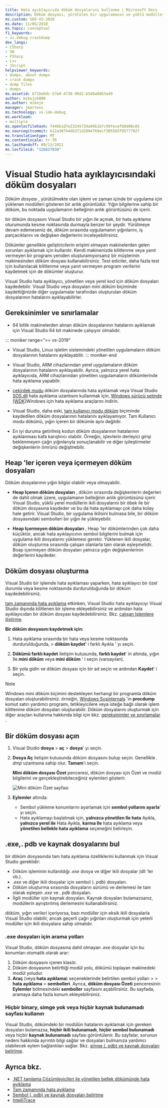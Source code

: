 ```yaml
---
title: Hata ayıklayıcıda döküm dosyalarını kullanma | Microsoft Docs
description: Döküm dosyası, yürütülen bir uygulamanın ve yüklü modüllerin anlık görüntüsüdür. Uygulamaya hata ayıklama erişiminizin olmadığı durumlar için bir döküm dosyası oluşturmayı düşünün.
ms.custom: SEO-VS-2020
ms.date: 11/05/2018
ms.topic: conceptual
f1_keywords:
- vs.debug.crashdump
dev_langs:
- CSharp
- VB
- FSharp
- C++
- JScript
helpviewer_keywords:
- dumps, about dumps
- crash dumps
- dump files
- dumps
ms.assetid: b71be6dc-57e0-4730-99d2-b540a0863e49
author: mikejo5000
ms.author: mikejo
manager: jmartens
ms.technology: vs-ide-debug
ms.workload:
- multiple
ms.openlocfilehash: f446b1d7e23245739a94b1b7c99fecefb0d00c85
ms.sourcegitcommit: b12a38744db371d2894769ecf305585f9577792f
ms.translationtype: MT
ms.contentlocale: tr-TR
ms.lasthandoff: 09/13/2021
ms.locfileid: "126627830"
---
```

# <a name="dump-files-in-the-visual-studio-debugger"></a>Visual Studio hata ayıklayıcısındaki döküm dosyaları

<a name="BKMK_What_is_a_dump_file_"></a>*Döküm dosyası* , yürütülmekte olan işlemi ve zaman içinde bir uygulama için yüklenen modülleri gösteren bir anlık görüntüdür. Yığın bilgilerine sahip bir döküm, bu noktada uygulamanın belleğinin anlık görüntüsünü de içerir.

bir döküm dosyasını Visual Studio bir yığın ile açmak, bir hata ayıklama oturumunda kesme noktasında durmayla benzer bir şeydir. Yürütmeye devam edemeseniz de, döküm sırasında uygulamanın yığınlarını, iş parçacıklarını ve değişken değerlerini inceleyebilirsiniz.

Dökümler genellikle geliştiricilerin erişimi olmayan makinelerden gelen sorunları ayıklamak için kullanılır. Kendi makinenizde kilitlenme veya yanıt vermeyen bir programı yeniden oluşturamıyorsanız bir müşterinin makinesinden döküm dosyası kullanabilirsiniz. Test ediciler, daha fazla test için kullanılacak kilitlenme veya yanıt vermeyen program verilerini kaydetmek için de dökümler oluşturur.

Visual Studio hata ayıklayıcı, yönetilen veya yerel kod için döküm dosyaları kaydedebilir. Visual Studio veya dosyaları *mini döküm* biçiminde kaydettiğinizde diğer uygulamalar tarafından oluşturulan döküm dosyalarının hatalarını ayıklayabilirler.

## <a name="requirements-and-limitations"></a><a name="BKMK_Requirements_and_limitations"></a> Gereksinimler ve sınırlamalar

- 64 bitlik makinelerden alınan döküm dosyalarının hatalarını ayıklamak için Visual Studio 64 bit makinede çalışıyor olmalıdır.

::: moniker range=">= vs-2019"
- Visual Studio, Linux işletim sistemindeki yönetilen uygulamaların döküm dosyalarının hatalarını ayıklayabilir. 
::: moniker-end

- Visual Studio, ARM cihazlarından yerel uygulamaların döküm dosyalarının hatalarını ayıklayabilir. Ayrıca, yalnızca yerel hata ayıklayıcıda, ARM cihazlarından yönetilen uygulamaların dökümlerinde hata ayıklama yapabilir.

- [çekirdek modu](/windows-hardware/drivers/debugger/kernel-mode-dump-files) döküm dosyalarında hata ayıklamak veya Visual Studio [SOS.dll](/dotnet/framework/tools/sos-dll-sos-debugging-extension) hata ayıklama uzantısını kullanmak için, [Windows sürücü setinde (WDK)](/windows-hardware/drivers/download-the-wdk)Windows için hata ayıklama araçlarını indirin.

- Visual Studio, daha eski, [tam kullanıcı modu döküm](/windows/desktop/wer/collecting-user-mode-dumps) biçiminde kaydedilen döküm dosyalarının hatalarını ayıklayamıyor. Tam Kullanıcı modu dökümü, yığın içeren bir dökümle aynı değildir.

- En iyi duruma getirilmiş kodun döküm dosyalarının hatalarının ayıklanması kafa karıştırıcı olabilir. Örneğin, işlevlerin derleyici girişi beklenmeyen çağrı yığınlarıyla sonuçlanabilir ve diğer iyileştirmeler değişkenlerin ömrünü değiştirebilir.

## <a name="dump-files-with-or-without-heaps"></a><a name="BKMK_Dump_files__with_or_without_heaps"></a> Heap 'ler içeren veya içermeyen döküm dosyaları

Döküm dosyalarının yığın bilgisi olabilir veya olmayabilir.

- **Heap Içeren döküm dosyaları** , döküm sırasında değişkenlerin değerleri de dahil olmak üzere, uygulamanın belleğinin anlık görüntüsünü içerir. Visual Studio, yüklü yerel modüllerin ikili dosyalarını bir öbek ile bir döküm dosyasına kaydeder ve bu da hata ayıklamayı çok daha kolay hale getirir. Visual Studio, bir uygulama ikilisini bulmasa bile, bir döküm dosyasındaki sembolleri bir yığın ile yükleyebilir.

- **Heap Içermeyen döküm dosyaları** , Heap 'ler dökümlerinden çok daha küçüktür, ancak hata ayıklayıcının sembol bilgilerini bulmak için uygulama ikili dosyalarını yüklemesi gerekir. Yüklenen ikili dosyalar, döküm oluşturma sırasında çalışan olanlarla tam olarak eşleşmelidir. Boap içermeyen döküm dosyaları yalnızca yığın değişkenlerinin değerlerini kaydeder.

## <a name="create-a-dump-file"></a><a name="BKMK_Create_a_dump_file"></a> Döküm dosyası oluşturma

Visual Studio bir işlemde hata ayıklaması yaparken, hata ayıklayıcı bir özel durumla veya kesme noktasında durdurulduğunda bir döküm kaydedebilirsiniz.

[tam zamanında hata ayıklama](../debugger/just-in-time-debugging-in-visual-studio.md) etkinken, Visual Studio hata ayıklayıcıyı Visual Studio dışında kilitlenen bir işleme ekleyebilirsiniz ve ardından hata ayıklayıcıdan bir döküm dosyası kaydedebilirsiniz. Bkz. [çalışan Işlemlere iliştirme](../debugger/attach-to-running-processes-with-the-visual-studio-debugger.md).

**Bir döküm dosyasını kaydetmek için:**

1. Hata ayıklama sırasında bir hata veya kesme noktasında durdurulduğunda,   >  **döküm kaydet**' i farklı Ayıkla ' yı seçin.

1. **Dökümü farklı kaydet** iletişim kutusunda, **farklı kaydet**' in altında, yığın Ile **mini döküm** veya **mini döküm** ' i seçin (varsayılan).

1. Bir yola gidin ve döküm dosyası için bir ad seçin ve ardından **Kaydet**' i seçin.

>[!NOTE]
>Windows mini döküm biçimini destekleyen herhangi bir programla döküm dosyaları oluşturabilirsiniz. örneğin, [Windows Sysinternals](/sysinternals/) 'ın **procdump** komut satırı yardımcı programı, tetikleyicilere veya isteğe bağlı olarak işlem kilitlenme döküm dosyaları oluşturabilir. Döküm dosyalarını oluşturmak için diğer araçları kullanma hakkında bilgi için bkz. [gereksinimler ve sınırlamalar](../debugger/using-dump-files.md#BKMK_Requirements_and_limitations) .

## <a name="open-a-dump-file"></a><a name="BKMK_Open_a_dump_file"></a> Bir döküm dosyası açın

1. Visual Studio **dosya**  >  **aç**  >  **dosya**' yı seçin.

1. **Dosya Aç** iletişim kutusunda döküm dosyasını bulup seçin. Genellikle *. dmp* uzantısına sahip olur. **Tamam**’ı seçin.

   **Mini döküm dosyası Özet** penceresi, döküm dosyası için Özet ve modül bilgilerini ve gerçekleştirebileceğiniz eylemleri gösterir.

   ![Mini döküm Özet sayfası](../debugger/media/dbg_dump_summarypage.png "Mini döküm Özet sayfası")

1. **Eylemler** altında:
   - Sembol yükleme konumlarını ayarlamak için **sembol yollarını ayarla**' yı seçin.
   - Hata ayıklamayı başlatmak için, **yalnızca yönetilen Ile hata** Ayıkla, **yalnızca yerel ile** Hata Ayıkla, **karma Ile** hata ayıklama veya **yönetilen bellekle hata ayıklama** seçeneğini belirleyin.

## <a name="find-exe-pdb-and-source-files"></a><a name="BKMK_Find_binaries__symbol___pdb__files__and_source_files"></a> .exe,. pdb ve kaynak dosyalarını bul

bir döküm dosyasında tam hata ayıklama özelliklerini kullanmak için Visual Studio gereklidir:

- Döküm işleminin kullanıldığı *.exe* dosya ve diğer ikili dosyalar (dll 'ler vb.).
- *.exe* ve diğer ikili dosyalar için sembol (*. pdb*) dosyaları.
- Döküm oluşturma sırasında dosyaların sürümü ve derlemesi ile tam olarak eşleşen *.exe* ve *. pdb* dosyaları.
- İlgili modüller için kaynak dosyaları. Kaynak dosyaları bulamazsanız, modüllerin ayrıştırılmış derlemesini kullanabilirsiniz.

döküm, yığın verileri içeriyorsa, bazı modüller için eksik ikili dosyalarla Visual Studio olabilir, ancak geçerli çağrı yığınları oluşturmak için yeterli modüller için ikili dosyalara sahip olmalıdır.

### <a name="search-paths-for-exe-files"></a>.exe dosyaları için arama yolları

Visual Studio, döküm dosyasına dahil olmayan *.exe* dosyalar için bu konumları otomatik olarak arar:

1. Döküm dosyasını içeren klasör.
2. Döküm dosyasının belirttiği modül yolu, dökümü toplayan makinedeki modül yoludur.
3. **Araç** (veya **hata ayıklama**) seçeneklerinde belirtilen sembol yolları >   >  **hata ayıklama**  >  **sembolleri**. Ayrıca, **döküm dosyası Özeti** penceresinin **Eylemler** bölmesindeki **semboller** sayfasını açabilirsiniz. Bu sayfada, aramaya daha fazla konum ekleyebilirsiniz.

### <a name="use-the-no-binary-no-symbols-or-no-source-found-pages"></a>Hiçbir binary, simge yok veya hiçbir kaynak bulunamadı sayfası kullanın

Visual Studio, dökümdeki bir modülün hatalarını ayıklamak için gereken dosyaları bulamazsa, **hiçbir ikili bulunamadı**, **hiçbir sembol bulunamadı** veya hiçbir **kaynak bulunamadı** sayfası görüntülenir. Bu sayfalar, sorunun nedeni hakkında ayrıntılı bilgi sağlar ve dosyaları bulmanıza yardımcı olabilecek eylem bağlantıları sağlar. Bkz. [simge (. pdb) ve kaynak dosyaları belirtme](../debugger/specify-symbol-dot-pdb-and-source-files-in-the-visual-studio-debugger.md).

## <a name="see-also"></a>Ayrıca bkz.

- [.NET tanılama Çözümleyicileri ile yönetilen bellek dökümünde hata ayıklama](../debugger/how-to-debug-managed-memory-dump.md)
- [Tam zamanında hata ayıklama](../debugger/just-in-time-debugging-in-visual-studio.md)
- [Sembol (. pdb) ve kaynak dosyaları belirtme](../debugger/specify-symbol-dot-pdb-and-source-files-in-the-visual-studio-debugger.md)
- [IntelliTrace](../debugger/intellitrace.md)
